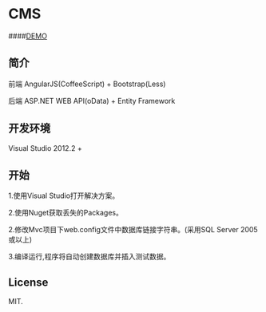 CMS
============

####<a href="http://www.woshinidezhu.com">DEMO</a>

## 简介
前端 AngularJS(CoffeeScript) + Bootstrap(Less)

后端 ASP.NET WEB API(oData) + Entity Framework

## 开发环境

Visual Studio 2012.2 +

## 开始

1.使用Visual Studio打开解决方案。

2.使用Nuget获取丢失的Packages。

2.修改Mvc项目下web.config文件中数据库链接字符串。(采用SQL Server 2005或以上)

3.编译运行,程序将自动创建数据库并插入测试数据。

## License

MIT.

